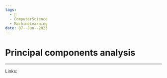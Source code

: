 ```yaml
---
tags:
  - 🌱
  - ComputerScience
  - MachineLearning
date: 07--Jun--2023
---
```


# Principal components analysis



---
Links: 
